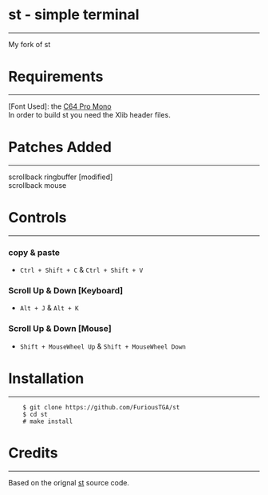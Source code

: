# st - simple terminal
--------------------
My fork of st


# Requirements
--------------------
[Font Used]: the [C64 Pro Mono](https://style64.org/c64-truetype)<br>
In order to build st you need the Xlib header files.


# Patches Added
--------------------
scrollback ringbuffer [modified]<br>
scrollback mouse


# Controls
--------------------
### copy & paste
- `Ctrl + Shift + C` & `Ctrl + Shift + V` 

### Scroll Up & Down [Keyboard]
- `Alt + J` & `Alt + K` 

### Scroll Up & Down [Mouse]
- `Shift + MouseWheel Up` & `Shift + MouseWheel Down` 

# Installation
------------
```
    $ git clone https://github.com/FuriousTGA/st
    $ cd st
    # make install
```


# Credits
------------
Based on the orignal [st](https://st.suckless.org/) source code.

